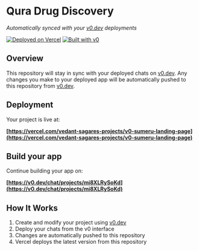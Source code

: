 # Qura Drug Discovery

*Automatically synced with your [v0.dev](https://v0.dev) deployments*

[![Deployed on Vercel](https://img.shields.io/badge/Deployed%20on-Vercel-black?style=for-the-badge&logo=vercel)](https://vercel.com/vedant-sagares-projects/v0-sumeru-landing-page)
[![Built with v0](https://img.shields.io/badge/Built%20with-v0.dev-black?style=for-the-badge)](https://v0.dev/chat/projects/mi8XLRySoKd)

## Overview

This repository will stay in sync with your deployed chats on [v0.dev](https://v0.dev).
Any changes you make to your deployed app will be automatically pushed to this repository from [v0.dev](https://v0.dev).

## Deployment

Your project is live at:

**[https://vercel.com/vedant-sagares-projects/v0-sumeru-landing-page](https://vercel.com/vedant-sagares-projects/v0-sumeru-landing-page)**

## Build your app

Continue building your app on:

**[https://v0.dev/chat/projects/mi8XLRySoKd](https://v0.dev/chat/projects/mi8XLRySoKd)**

## How It Works

1. Create and modify your project using [v0.dev](https://v0.dev)
2. Deploy your chats from the v0 interface
3. Changes are automatically pushed to this repository
4. Vercel deploys the latest version from this repository